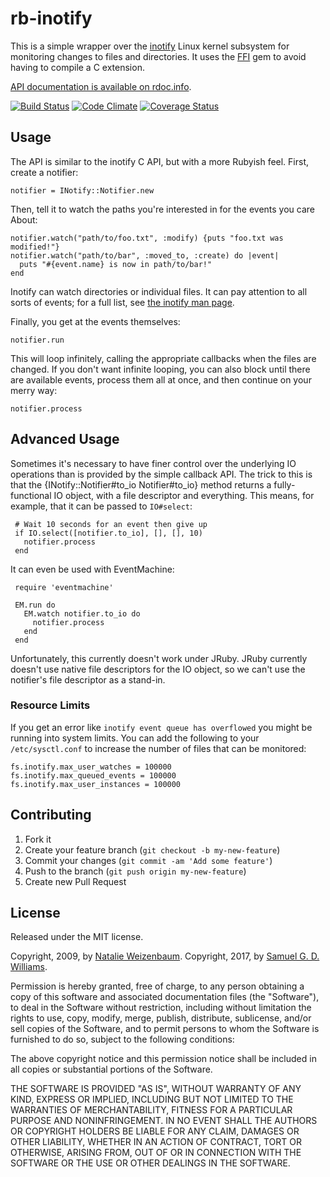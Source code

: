 # rb-inotify

This is a simple wrapper over the [inotify](http://en.wikipedia.org/wiki/Inotify) Linux kernel subsystem
for monitoring changes to files and directories.
It uses the [FFI](http://wiki.github.com/ffi/ffi) gem to avoid having to compile a C extension.

[API documentation is available on rdoc.info](http://rdoc.info/projects/nex3/rb-inotify).

[![Build Status](https://secure.travis-ci.org/guard/rb-inotify.svg)](http://travis-ci.org/guard/rb-inotify)
[![Code Climate](https://codeclimate.com/github/guard/rb-inotify.svg)](https://codeclimate.com/github/guard/rb-inotify)
[![Coverage Status](https://coveralls.io/repos/guard/rb-inotify/badge.svg)](https://coveralls.io/r/guard/rb-inotify)

## Usage

The API is similar to the inotify C API, but with a more Rubyish feel.
First, create a notifier:

    notifier = INotify::Notifier.new

Then, tell it to watch the paths you're interested in
for the events you care About:

    notifier.watch("path/to/foo.txt", :modify) {puts "foo.txt was modified!"}
    notifier.watch("path/to/bar", :moved_to, :create) do |event|
      puts "#{event.name} is now in path/to/bar!"
    end

Inotify can watch directories or individual files.
It can pay attention to all sorts of events;
for a full list, see [the inotify man page](http://www.tin.org/bin/man.cgi?section=7&topic=inotify).

Finally, you get at the events themselves:

    notifier.run

This will loop infinitely, calling the appropriate callbacks when the files are changed.
If you don't want infinite looping,
you can also block until there are available events,
process them all at once,
and then continue on your merry way:

    notifier.process

## Advanced Usage

Sometimes it's necessary to have finer control over the underlying IO operations
than is provided by the simple callback API.
The trick to this is that the \{INotify::Notifier#to_io Notifier#to_io} method
returns a fully-functional IO object,
with a file descriptor and everything.
This means, for example, that it can be passed to `IO#select`:

     # Wait 10 seconds for an event then give up
     if IO.select([notifier.to_io], [], [], 10)
       notifier.process
     end

It can even be used with EventMachine:

     require 'eventmachine'

     EM.run do
       EM.watch notifier.to_io do
         notifier.process
       end
     end

Unfortunately, this currently doesn't work under JRuby.
JRuby currently doesn't use native file descriptors for the IO object,
so we can't use the notifier's file descriptor as a stand-in.

### Resource Limits

If you get an error like `inotify event queue has overflowed` you might be running into system limits. You can add the following to your `/etc/sysctl.conf` to increase the number of files that can be monitored:

```
fs.inotify.max_user_watches = 100000
fs.inotify.max_queued_events = 100000
fs.inotify.max_user_instances = 100000
```

## Contributing

1. Fork it
2. Create your feature branch (`git checkout -b my-new-feature`)
3. Commit your changes (`git commit -am 'Add some feature'`)
4. Push to the branch (`git push origin my-new-feature`)
5. Create new Pull Request

## License

Released under the MIT license.

Copyright, 2009, by [Natalie Weizenbaum](https://github.com/nex3).
Copyright, 2017, by [Samuel G. D. Williams](http://www.codeotaku.com/samuel-williams).

Permission is hereby granted, free of charge, to any person obtaining a copy
of this software and associated documentation files (the "Software"), to deal
in the Software without restriction, including without limitation the rights
to use, copy, modify, merge, publish, distribute, sublicense, and/or sell
copies of the Software, and to permit persons to whom the Software is
furnished to do so, subject to the following conditions:

The above copyright notice and this permission notice shall be included in
all copies or substantial portions of the Software.

THE SOFTWARE IS PROVIDED "AS IS", WITHOUT WARRANTY OF ANY KIND, EXPRESS OR
IMPLIED, INCLUDING BUT NOT LIMITED TO THE WARRANTIES OF MERCHANTABILITY,
FITNESS FOR A PARTICULAR PURPOSE AND NONINFRINGEMENT. IN NO EVENT SHALL THE
AUTHORS OR COPYRIGHT HOLDERS BE LIABLE FOR ANY CLAIM, DAMAGES OR OTHER
LIABILITY, WHETHER IN AN ACTION OF CONTRACT, TORT OR OTHERWISE, ARISING FROM,
OUT OF OR IN CONNECTION WITH THE SOFTWARE OR THE USE OR OTHER DEALINGS IN
THE SOFTWARE.
